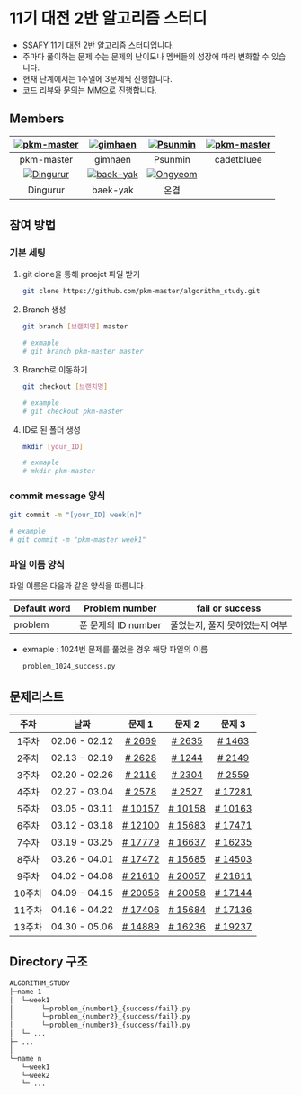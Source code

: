 # 11기 대전 2반 알고리즘 스터디

- SSAFY 11기 대전 2반 알고리즘 스터디입니다. 
- 주마다 풀이하는 문제 수는 문제의 난이도나 멤버들의 성장에 따라 변화할 수 있습니다.
- 현재 단계에서는 1주일에 3문제씩 진행합니다.
- 코드 리뷰와 문의는 MM으로 진행합니다.


## Members

|[![pkm-master](https://avatars.githubusercontent.com/u/156387263)](https://github.com/pkm-master)|[![gimhaen](https://avatars.githubusercontent.com/u/156387355)](https://github.com/gimhaen)|[![Psunmin](https://avatars.githubusercontent.com/u/81965009)](https://github.com/Psunmin)|[![pkm-master](https://avatars.githubusercontent.com/u/156387247)](https://github.com/cadetbluee)|
|:---:|:---:|:---:|:---:|
pkm-master|gimhaen|Psunmin|cadetbluee|
[![Dingurur](https://avatars.githubusercontent.com/u/155876321)](https://github.com/BYULNA-YUJINJANG)|[![baek-yak](https://avatars.githubusercontent.com/u/156387334)](https://github.com/baek-yak)|[![Ongyeom](https://avatars.githubusercontent.com/u/156387292)](https://github.com/Ongyeom)|
Dingurur|baek-yak|온겸|

## 참여 방법

### 기본 세팅

1. git clone을 통해 proejct 파일 받기
   ```bash
   git clone https://github.com/pkm-master/algorithm_study.git
   ```

2. Branch 생성
   ```bash
   git branch [브랜치명] master

   # exmaple
   # git branch pkm-master master
   ```

3. Branch로 이동하기
   ```bash
   git checkout [브랜치명]

   # example
   # git checkout pkm-master
   ```
4. ID로 된 폴더 생성
   ```bash
   mkdir [your_ID]

   # exmaple 
   # mkdir pkm-master
   ```

### commit message 양식
   ```bash
   git commit -m "[your_ID] week[n]"

   # example
   # git commit -m "pkm-master week1" 
   ```

### 파일 이름 양식

파일 이름은 다음과 같은 양식을 따릅니다.

|Default word|Problem number|fail or success|
|------|---|---|
|problem| 푼 문제의 ID number|풀었는지, 풀지 못하였는지 여부|

- exmaple : 1024번 문제를 풀었을 경우 해당 파일의 이름
    ```python
    problem_1024_success.py
    ```
  


## 문제리스트

|주차|날짜|문제 1|문제 2|문제 3|
|:----:|:------:|:---:|:---:|:---:|
|1주차|02.06 - 02.12| [# 2669](https://www.acmicpc.net/problem/2669) |[# 2635](https://www.acmicpc.net/problem/2635)| [# 1463](https://www.acmicpc.net/problem/1463)
|2주차|02.13 - 02.19| [# 2628](https://www.acmicpc.net/problem/2628) |[# 1244](https://www.acmicpc.net/problem/1244)| [# 2149](https://www.acmicpc.net/problem/2149)
|3주차|02.20 - 02.26| [# 2116](https://www.acmicpc.net/problem/2116) |[# 2304](https://www.acmicpc.net/problem/2304)| [# 2559](https://www.acmicpc.net/problem/2559)
|4주차|02.27 - 03.04| [# 2578](https://www.acmicpc.net/problem/2578) |[# 2527](https://www.acmicpc.net/problem/2527)| [# 17281](https://www.acmicpc.net/problem/17281)
|5주차|03.05 - 03.11| [# 10157](https://www.acmicpc.net/problem/10157) |[# 10158](https://www.acmicpc.net/problem/10158)| [# 10163](https://www.acmicpc.net/problem/10163)
|6주차|03.12 - 03.18| [# 12100](https://www.acmicpc.net/problem/12100) |[# 15683](https://www.acmicpc.net/problem/15683)| [# 17471](https://www.acmicpc.net/problem/17471)
|7주차|03.19 - 03.25| [# 17779](https://www.acmicpc.net/problem/17779) |[# 16637](https://www.acmicpc.net/problem/16637)| [# 16235](https://www.acmicpc.net/problem/16235)
|8주차|03.26 - 04.01| [# 17472](https://www.acmicpc.net/problem/17472) |[# 15685](https://www.acmicpc.net/problem/15685)| [# 14503](https://www.acmicpc.net/problem/14503)
|9주차|04.02 - 04.08| [# 21610](https://www.acmicpc.net/problem/21610) |[# 20057](https://www.acmicpc.net/problem/20057)| [# 21611](https://www.acmicpc.net/problem/21611)
|10주차|04.09 - 04.15| [# 20056](https://www.acmicpc.net/problem/20056) |[# 20058](https://www.acmicpc.net/problem/20058)| [# 17144](https://www.acmicpc.net/problem/17144)
|11주차|04.16 - 04.22| [# 17406](https://www.acmicpc.net/problem/17406) |[# 15684](https://www.acmicpc.net/problem/15684)| [# 17136](https://www.acmicpc.net/problem/17136)
|13주차|04.30 - 05.06| [# 14889](https://www.acmicpc.net/problem/14889) |[# 16236](https://www.acmicpc.net/problem/16236)| [# 19237](https://www.acmicpc.net/problem/19237)

## Directory 구조
```MarkDown 
ALGORITHM_STUDY
├─name 1
│  └─week1
│       └─problem_{number1}_{success/fail}.py
│       └─problem_{number2}_{success/fail}.py
│       └─problem_{number3}_{success/fail}.py
│  └─ ...
├─ ... 
│  
└─name n
   └─week1
   └─week2
   └─ ...

```

